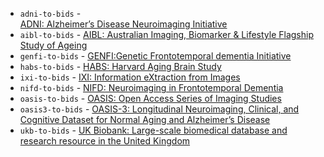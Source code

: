 - `adni-to-bids` - <div markdown><a href="./../Converters/ADNI2BIDS/index.html" markdown>ADNI: Alzheimer’s Disease Neuroimaging Initiative</a></div>
- `aibl-to-bids` - [AIBL: Australian Imaging, Biomarker & Lifestyle Flagship Study of Ageing](./../Converters/AIBL2BIDS.md)
- `genfi-to-bids` - [GENFI:Genetic Frontotemporal dementia Initiative](./../Converters/GENFItoBIDS.md)
- `habs-to-bids` - [HABS: Harvard Aging Brain Study](./../Converters/HABS2BIDS.md)
- `ixi-to-bids` - [IXI: Information eXtraction from Images](./../Converters/IXItoBIDS.md)
- `nifd-to-bids` - [NIFD: Neuroimaging in Frontotemporal Dementia](./../Converters/NIFD2BIDS.md)
- `oasis-to-bids` - [OASIS: Open Access Series of Imaging Studies](./../Converters/OASIS2BIDS.md)
- `oasis3-to-bids` - [OASIS-3: Longitudinal Neuroimaging, Clinical, and Cognitive Dataset for Normal Aging and Alzheimer’s Disease](./../Converters/OASIS3TOBIDS.md)
- `ukb-to-bids` - [UK Biobank: Large-scale biomedical database and research resource in the United Kingdom](./../Converters/UKBtoBIDS.md)
